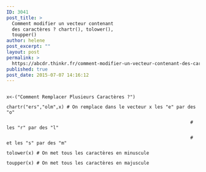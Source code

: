 ```yaml
---
ID: 3041
post_title: >
  Comment modifier un vecteur contenant
  des caractères ? chartr(), tolower(),
  toupper()
author: helene
post_excerpt: ""
layout: post
permalink: >
  https://abcdr.thinkr.fr/comment-modifier-un-vecteur-contenant-des-caracteres-chartr-tolower-toupper/
published: true
post_date: 2015-07-07 14:16:12
---
```

<p> <pre><code><br />x&lt;-("Comment Remplacer Plusieurs Caractères ?")</p><p>chartr("ers","olm",x) # On remplace dans le vecteur x les "e" par des "o"</p><p>                                                                   # les "r" par des "l"</p><p>                                                                   # et les "s" par des "m"</p><p></p><p>tolower(x) # On met tous les caractères en minuscule</p><p>toupper(x) # On met tous les caractères en majuscule<br /> </pre>   </p>